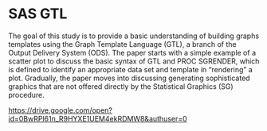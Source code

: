 # SAS GTL
The goal of this study is to provide a basic understanding of building graphs templates using the Graph Template Language (GTL), a branch of the Output Delivery System (ODS). The paper starts with a simple example of a scatter plot to discuss the basic syntax of GTL and PROC SGRENDER, which is defined to identify an appropriate data set and template in “rendering” a plot. Gradually, the paper moves into discussing generating sophisticated graphics that are not offered directly by the Statistical Graphics (SG) procedure.

https://drive.google.com/open?id=0BwRPl61n_R9HYXE1UEM4ekRDMW8&authuser=0
